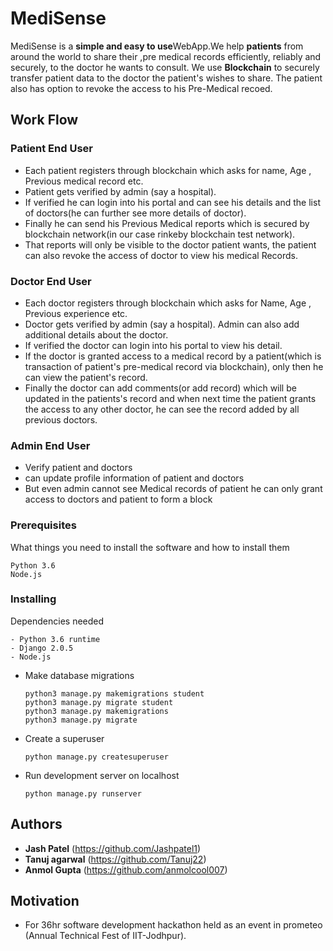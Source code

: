 # MediSense

MediSense is a <strong>simple and easy to use</strong>WebApp.We help <strong>patients</strong> from around the world to share their ,pre medical records efficiently, reliably and securely, to the doctor he wants to consult. We use <strong>Blockchain</strong> to securely transfer patient data to the doctor the patient's wishes to share. The patient also has option to revoke the access to his Pre-Medical recoed. <br>

## Work Flow


### Patient End User

- Each patient registers through blockchain which asks for name, Age , Previous medical record etc.
- Patient gets verified by admin (say a hospital).
- If verified he can login into his portal and can see his details and the list of doctors(he can further see more details of doctor).
- Finally he can send his Previous Medical reports which is secured by blockchain network(in our case rinkeby blockchain test network).
- That reports will only be visible to the doctor patient wants, the patient can also revoke the access of doctor to view his medical Records.

### Doctor End User

- Each doctor registers through blockchain which asks for Name, Age , Previous experience etc.
- Doctor gets verified by admin (say a hospital). Admin can also add additional details about the doctor.
- If verified the doctor can login into his portal to view his detail.
- If the doctor is granted access to a medical record by a patient(which is transaction of patient's pre-medical record via blockchain), only then he can view the patient's record.
- Finally the doctor can add comments(or add record) which will be updated in the patients's record and when next time the patient grants the access to any other doctor, he can see the record added by all previous doctors.

### Admin End User

- Verify patient and doctors
- can update profile information of patient and doctors
- But even admin cannot see Medical records of patient he can only grant access to doctors and patient to form a block 


### Prerequisites

What things you need to install the software and how to install them

```
Python 3.6
Node.js
```

### Installing

Dependencies needed

```
- Python 3.6 runtime
- Django 2.0.5
- Node.js
```

- Make database migrations
    ```
    python3 manage.py makemigrations student
    python3 manage.py migrate student
    python3 manage.py makemigrations
    python3 manage.py migrate
    ```
- Create a superuser
    ```
    python manage.py createsuperuser
    ```
- Run development server on localhost
    ```
    python manage.py runserver
    ```


## Authors

* **Jash Patel** (https://github.com/Jashpatel1)
* **Tanuj agarwal** (https://github.com/Tanuj22)
* **Anmol Gupta** (https://github.com/anmolcool007)

## Motivation

* For 36hr software development hackathon held as an event in prometeo (Annual Technical Fest of IIT-Jodhpur).
